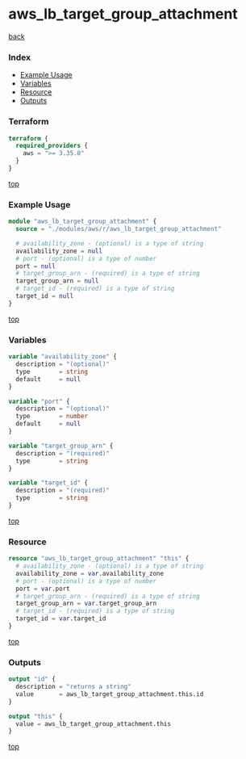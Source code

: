 # aws_lb_target_group_attachment

[back](../aws.md)

### Index

- [Example Usage](#example-usage)
- [Variables](#variables)
- [Resource](#resource)
- [Outputs](#outputs)

### Terraform

```terraform
terraform {
  required_providers {
    aws = ">= 3.35.0"
  }
}
```

[top](#index)

### Example Usage

```terraform
module "aws_lb_target_group_attachment" {
  source = "./modules/aws/r/aws_lb_target_group_attachment"

  # availability_zone - (optional) is a type of string
  availability_zone = null
  # port - (optional) is a type of number
  port = null
  # target_group_arn - (required) is a type of string
  target_group_arn = null
  # target_id - (required) is a type of string
  target_id = null
}
```

[top](#index)

### Variables

```terraform
variable "availability_zone" {
  description = "(optional)"
  type        = string
  default     = null
}

variable "port" {
  description = "(optional)"
  type        = number
  default     = null
}

variable "target_group_arn" {
  description = "(required)"
  type        = string
}

variable "target_id" {
  description = "(required)"
  type        = string
}
```

[top](#index)

### Resource

```terraform
resource "aws_lb_target_group_attachment" "this" {
  # availability_zone - (optional) is a type of string
  availability_zone = var.availability_zone
  # port - (optional) is a type of number
  port = var.port
  # target_group_arn - (required) is a type of string
  target_group_arn = var.target_group_arn
  # target_id - (required) is a type of string
  target_id = var.target_id
}
```

[top](#index)

### Outputs

```terraform
output "id" {
  description = "returns a string"
  value       = aws_lb_target_group_attachment.this.id
}

output "this" {
  value = aws_lb_target_group_attachment.this
}
```

[top](#index)